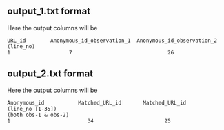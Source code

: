
## output_1.txt format
Here the output columns will be
```
URL_id        Anonymous_id_observation_1  Anonymous_id_observation_2
(line_no)
1                   7                               26
````


## output_2.txt format
Here the output columns will be
```
Anonymous_id           Matched_URL_id       Matched_URL_id
(line_no [1-35])
(both obs-1 & obs-2)
1                         34                       25
````

